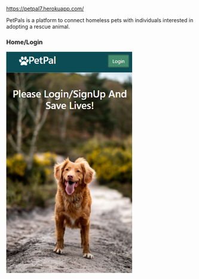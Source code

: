 
https://petpal7.herokuapp.com/

PetPals is a platform to connect homeless pets with individuals interested in adopting a rescue animal. 

### Home/Login

![Login](https://raw.githubusercontent.com/SpencerLeBard/PetPal/dev/clientsrc/src/assets/Home.PNG)


